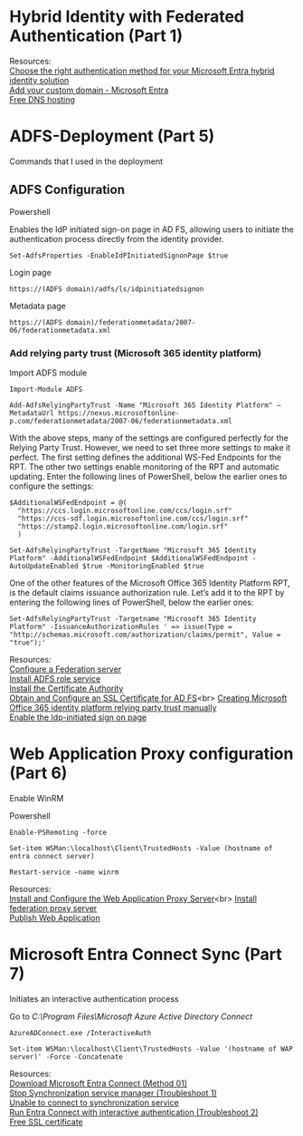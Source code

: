# Hybrid Identity with Federated Authentication (Part 1)
Resources:<br>
[Choose the right authentication method for your Microsoft Entra hybrid identity solution](https://learn.microsoft.com/en-us/entra/identity/hybrid/connect/choose-ad-authn)<br>
[Add your custom domain - Microsoft Entra](https://learn.microsoft.com/en-us/entra/fundamentals/add-custom-domain)<br>
[Free DNS hosting](https://www.cloudns.net/)<br>

# ADFS-Deployment (Part 5)

Commands that I used in the deployment

## ADFS Configuration
Powershell

Enables the IdP initiated sign-on page in AD FS, allowing users to initiate the authentication process directly from the identity provider.
```
Set-AdfsProperties -EnableIdPInitiatedSignonPage $true
```
Login page 
```
https://(ADFS domain)/adfs/ls/idpinitiatedsignon
```
Metadata page
```
https://(ADFS domain)/federationmetadata/2007-06/federationmetadata.xml
```
### Add relying party trust (Microsoft 365 identity platform)
Import ADFS module
```
Import-Module ADFS
```
```
Add-AdfsRelyingPartyTrust -Name "Microsoft 365 Identity Platform" –MetadataUrl https://nexus.microsoftonline-p.com/federationmetadata/2007-06/federationmetadata.xml
```
With the above steps, many of the settings are configured perfectly for the Relying Party Trust. However, we need to set three more settings to make it perfect.
The first setting defines the additional WS-Fed Endpoints for the RPT. The other two settings enable monitoring of the RPT and automatic updating.
Enter the following lines of PowerShell, below the earlier ones to configure the settings:
```
$AdditionalWSFedEndpoint = @(
  "https://ccs.login.microsoftonline.com/ccs/login.srf"
  "https://ccs-sdf.login.microsoftonline.com/ccs/login.srf"
  "https://stamp2.login.microsoftonline.com/login.srf"
  )
```
```
Set-AdfsRelyingPartyTrust -TargetName "Microsoft 365 Identity Platform" -AdditionalWSFedEndpoint $AdditionalWSFedEndpoint -AutoUpdateEnabled $true -MonitoringEnabled $true
```
One of the other features of the Microsoft Office 365 Identity Platform RPT, is the default claims issuance authorization rule.
Let’s add it to the RPT by entering the following lines of PowerShell, below the earlier ones:
```
Set-AdfsRelyingPartyTrust -Targetname "Microsoft 365 Identity Platform" -IssuanceAuthorizationRules ' => issue(Type = "http://schemas.microsoft.com/authorization/claims/permit", Value = "true");'
```
Resources: <br>
[Configure a Federation server](https://learn.microsoft.com/en-us/windows-server/identity/ad-fs/deployment/configure-a-federation-server)<br>
[Install ADFS role service](https://learn.microsoft.com/en-us/windows-server/identity/ad-fs/deployment/install-the-ad-fs-role-service)<br>
[Install the Certificate Authority](https://learn.microsoft.com/en-us/windows-server/networking/core-network-guide/cncg/server-certs/install-the-certification-authority)<br>
[Obtain and Configure an SSL Certificate for AD FS](https://learn.microsoft.com/en-us/previous-versions/windows/it-pro/windows-server-2012-r2-and-2012/dn781428(v=ws.11))<br>
[Creating Microsoft Office 365 identity platform relying party trust manually](https://dirteam.com/sander/2019/06/04/creating-the-microsoft-office-365-identity-platform-relying-party-trust-manually/)<br>
[Enable the Idp-initiated sign on page](https://learn.microsoft.com/en-us/windows-server/identity/ad-fs/troubleshooting/ad-fs-tshoot-initiatedsignon)

# Web Application Proxy configuration (Part 6)

Enable WinRM

Powershell

```
Enable-PSRemoting -force 
```
```
Set-item WSMan:\localhost\Client\TrustedHosts -Value (hostname of entra connect server)
```
```
Restart-service -name winrm
```
Resources:<br>
[Install and Configure the Web Application Proxy Server](https://learn.microsoft.com/en-us/previous-versions/windows/it-pro/windows-server-2012-R2-and-2012/dn383662(v=ws.11))<br>
[Install federation proxy server](https://www.youtube.com/watch?v=N5idLsbI3W0)<br>
[Publish Web Application](https://www.youtube.com/watch?v=RZLh8F-tWJc)<br>

# Microsoft Entra Connect Sync (Part 7)
Initiates an interactive authentication process

Go to *C:\Program Files\Microsoft Azure Active Directory Connect*
```
AzureADConnect.exe /InteractiveAuth
```
```
Set-item WSMan:\localhost\Client\TrustedHosts -Value '(hostname of WAP server)' -Force -Concatenate
```
Resources:<br>
[Download Microsoft Entra Connect (Method 01)](https://www.microsoft.com/en-us/download/details.aspx?id=47594)<br>
[Stop Synchronization service manager (Troubleshoot 1)](https://learn.microsoft.com/en-us/entra/identity/hybrid/connect/how-to-connect-sync-feature-scheduler)<br>
[Unable to connect to synchronization service](https://supertekboy.com/2017/01/01/unable-to-connect-to-the-synchronization-service/)<br>
[Run Entra Connect with interactive authentication (Troubleshoot 2)](https://blog.matrixpost.net/azure-ad-connect-unable-to-validate-credentials-due-to-an-unexpected-error/)<br>
[Free SSL certificate](https://zerossl.com/)

 
